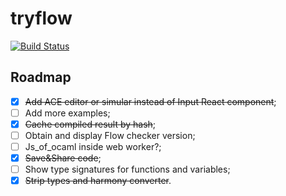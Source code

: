 # tryflow

[![Build Status](https://travis-ci.org/unknownexception/tryflow.svg)](https://travis-ci.org/unknownexception/tryflow)

## Roadmap

- [x] ~~Add ACE editor or simular instead of Input React component~~;
- [ ] Add more examples;
- [x] ~~Cache compiled result by hash~~;
- [ ] Obtain and display Flow checker version;
- [ ] Js_of_ocaml inside web worker?;
- [x] ~~Save&Share code~~;
- [ ] Show type signatures for functions and variables;
- [x] ~~Strip types and harmony converter~~.
